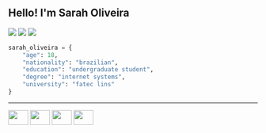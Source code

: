 ## Hello! I'm Sarah Oliveira 
<a href="https://www.linkedin.com/in/oliveira-sarah" target="_blank"><img src="https://img.shields.io/badge/LinkedIn-0077B5?style=for-the-badge&logo=linkedin&logoColor=white"/></a>
<a href="https://codepen.io/oliveirasarah" target= "_blank"><img src="https://img.shields.io/badge/Codepen-000000?style=for-the-badge&logo=codepen&logoColor=white"></a>
<a href="https://replit.com/@reb-oliveira" target= "_blank"><img src="https://img.shields.io/badge/replit-667881?style=for-the-badge&logo=replit&logoColor=white"></a>

```py
sarah_oliveira = {
    "age": 18,
    "nationality": "brazilian",
    "education": "undergraduate student",
    "degree": "internet systems",
    "university": "fatec lins"
}
```
<hr>    

<div style="display: inline-block">
    <img align="center" height="30" width="40" src="https://cdn.jsdelivr.net/gh/devicons/devicon/icons/html5/html5-original.svg" />
    <img align="center" height="30" width="40" src="https://cdn.jsdelivr.net/gh/devicons/devicon/icons/css3/css3-original.svg" />
    <img align="center" height="30" width="40" src="https://cdn.jsdelivr.net/gh/devicons/devicon/icons/javascript/javascript-plain.svg" />
    <img align="center" height="30" width="40" src="https://cdn.jsdelivr.net/gh/devicons/devicon/icons/sass/sass-original.svg" />
 </div>
